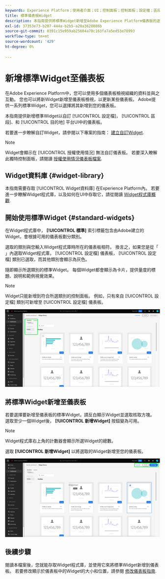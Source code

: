 ```yaml
---
keywords: Experience Platform；使用者介面；UI；控制面板；控制面板；設定檔；區段；目的地；授權使用情況
title: 標準儀表板Widget
description: 本指南提供將標準Widget新增至Adobe Experience Platform儀表板的逐步指示。
exl-id: 37353e73-b207-444a-b2b5-a20a3628086b
source-git-commit: 0391c15e959ab25604a70c163fa7a5ed53e78993
workflow-type: tm+mt
source-wordcount: '429'
ht-degree: 0%

---
```


# 新增標準Widget至儀表板

在Adobe Experience Platform中，您可以使用多個儀表板檢視組織的資料並與之互動。 您也可以將新Widget新增至儀表板檢視，以更新某些儀表板。 Adobe提供一系列標準Widget，您可以選擇將其新增到您的儀表板。

本指南提供新增標準Widget以自訂 [!UICONTROL 設定檔]， [!UICONTROL 區段]、和 [!UICONTROL 目的地] 平台UI中的儀表板。

若要進一步瞭解自訂Widget，請參閱以下專案的指南： [建立自訂Widget](custom-widgets.md).

>[!NOTE]
>
>Widget會顯示在 [!UICONTROL 授權使用情況] 無法自訂儀表板。 若要深入瞭解此獨特控制面板，請閱讀 [授權使用情況儀表板檔案](../guides/license-usage.md).

## Widget資料庫 {#widget-library}

本指南需要存取 [!UICONTROL Widget資料庫] 在Experience Platform內。 若要進一步瞭解Widget程式庫，以及如何在UI中存取它，請從閱讀 [Widget程式庫概觀](widget-library.md).

## 開始使用標準Widget {#standard-widgets}

在Widget程式庫中， **[!UICONTROL 標準]** 索引標籤包含由Adobe建立的Widget，會根據可用的儀表板劃分類別。

選取的類別與您輸入Widget程式庫時所在的儀表板相符。 換言之，如果您是從「 」內選取Widget程式庫， [!UICONTROL 設定檔] 儀表板， [!UICONTROL 設定檔] 類別已選取，而其他類別會顯示為灰色。

隨即顯示所選類別的標準Widget。 每個Widget都會顯示為卡片，提供量度的標題、說明和範例視覺效果。

>[!NOTE]
>
>Widget只能新增到符合所選類別的控制面板。 例如，只有來自 [!UICONTROL 設定檔] 類別可新增至 [!UICONTROL 設定檔] 儀表板。

![Widget程式庫工作區中的「標準」標籤和可用類別會反白顯示。](../images/customization/standard-widgets.png)

## 將標準Widget新增至儀表板

若要選擇要新增至儀表板的標準Widget，請反白顯示Widget並選取核取方塊。 選取至少一個Widget後， **[!UICONTROL 新增Widget]** 按鈕變為可用。

>[!NOTE]
>
>Widget程式庫右上角的計數器會顯示所選Widget的總數。

選取 **[!UICONTROL 新增Widget]** 以將選取的Widget新增至您的儀表板。

![已選取Widget的Widget程式庫工作區，並反白顯示「新增Widget」和「取消」。](../images/customization/add-widget.png)

## 後續步驟

閱讀本檔案後，您就能存取Widget程式庫，並使用它來將標準Widget新增到儀表板。 若要修改顯示於儀表板中的Widget的大小和位置，請參閱 [修改儀表板指南](modify.md).
